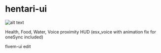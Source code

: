 # hentari-ui
![alt text](https://i.imgur.com/VvyehvF.png)

Health, Food, Water, Voice proximity HUD
(esx_voice with animation fix for oneSync included)

fivem-ui edit
